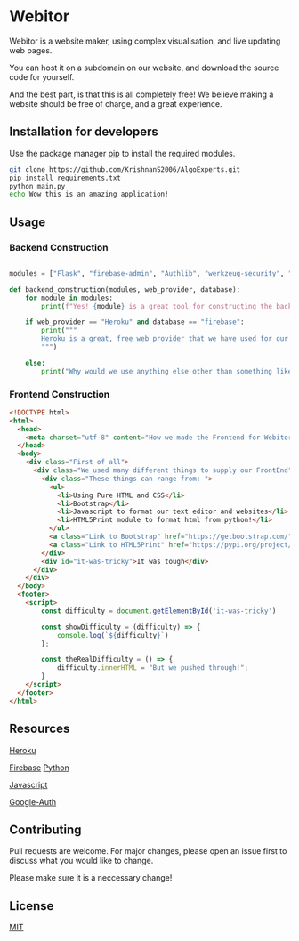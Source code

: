 # Webitor

Webitor is a website maker, using complex visualisation, and live updating web pages.

You can host it on a subdomain on our website, and download the source code for yourself.

And the best part, is that this is all completely free! We believe making a website should be free of charge, and a great experience.

## Installation for developers

Use the package manager [pip](https://pip.pypa.io/en/stable/) to install the required modules.

```bash
git clone https://github.com/KrishnanS2006/AlgoExperts.git
pip install requirements.txt
python main.py
echo Wow this is an amazing application!
```

## Usage

### Backend Construction

```python

modules = ["Flask", "firebase-admin", "Authlib", "werkzeug-security", "gunicorn"]

def backend_construction(modules, web_provider, database):
    for module in modules:
        print(f"Yes! {module} is a great tool for constructing the backend of our web application!")

    if web_provider == "Heroku" and database == "firebase":
        print("""
        Heroku is a great, free web provider that we have used for our project. It is reliable, and a amazing temporary home for our project. Firebase is also something that we love to use in our project, and we advise for you to use it too! It's documentation is amazing, and it's api is easy to understand, and so useful for managing, and storing schemas in your databases!
        """)

    else:
        print("Why would we use anything else other than something like Heroku and Firebase?")

```

### Frontend Construction

```html
<!DOCTYPE html>
<html>
  <head>
    <meta charset="utf-8" content="How we made the Frontend for Webitor!" />
  </head>
  <body>
    <div class="First of all">
      <div class="We used many different things to supply our FrontEnd">
        <div class="These things can range from: ">
          <ul>
            <li>Using Pure HTML and CSS</li>
            <li>Bootstrap</li>
            <li>Javascript to format our text editor and websites</li>
            <li>HTML5Print module to format html from python!</li>
          </ul>
          <a class="Link to Bootstrap" href="https://getbootstrap.com/">
          <a class="Link to HTML5Print" href="https://pypi.org/project/html5print/">
        </div>
        <div id="it-was-tricky">It was tough</div>
      </div>
    </div>
  </body>
  <footer>
    <script>
        const difficulty = document.getElementById('it-was-tricky')

        const showDifficulty = (difficulty) => {
            console.log(`${difficulty}`)
        };

        const theRealDifficulty = () => {
            difficulty.innerHTML = "But we pushed through!";
        }
    </script>
  </footer>
</html>
```

## Resources

[Heroku](https://www.heroku.com/)

[Firebase](https://firebase.google.com/) [Python](https://www.python.org/)

[Javascript](https://www.javascript.com/)

[Google-Auth](https://cloud.google.com/cloud-console/)

## Contributing

Pull requests are welcome. For major changes, please open an issue first to discuss what you would like to change.

Please make sure it is a neccessary change!

## License

[MIT](https://choosealicense.com/licenses/mit/)
